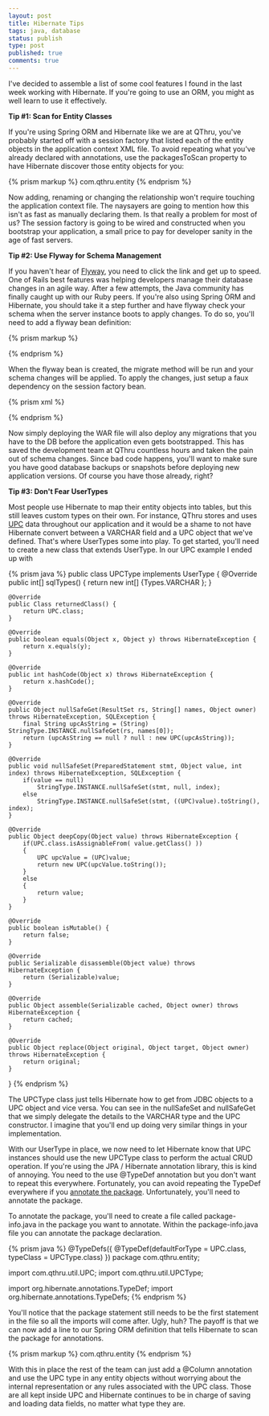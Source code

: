 ```yaml
---
layout: post
title: Hibernate Tips
tags: java, database
status: publish
type: post
published: true
comments: true
---
```

I\'ve decided to assemble a list of some cool features I found in the last week 
working with Hibernate. If you\'re going to use an ORM, you might as well learn to 
use it effectively.

<!--EndExcerpt-->

__Tip #1: Scan for Entity Classes__

If you\'re using Spring ORM and Hibernate like we are at QThru, you\'ve probably 
started off with a session factory that listed each of the entity objects in the 
application context XML file. To avoid repeating what you\'ve already declared with 
annotations, use the packagesToScan property to have Hibernate discover those entity 
objects for you:

{% prism markup %}
<property name="packagesToScan">
    <array>
        <value>com.qthru.entity</value>
    </array>
</property>
{% endprism %}

Now adding, renaming or changing the relationship won\'t require touching the application 
context file. The naysayers are going to mention how this isn\'t as fast as manually 
declaring them. Is that really a problem for most of us? The session factory is going to 
be wired and constructed when you bootstrap your application, a small price to pay for 
developer sanity in the age of fast servers.

__Tip #2: Use Flyway for Schema Management__

If you haven\'t hear of [Flyway][flyway-home], you need to click the link and get up to 
speed. One of Rails best features was helping developers manage their database changes in 
an agile way. After a few attempts, the Java community has finally caught up with our Ruby 
peers. If you\'re also using Spring ORM and Hibernate, you should take it a step further and 
have flyway check your schema when the server instance boots to apply changes. To do so, 
you\'ll need to add a flyway bean definition:

{% prism markup %}
<bean id="dataSource" class="org.springframework.jdbc.datasource.DriverManagerDataSource">
    <!-- your data source definition for your environment -->
</bean>

<bean id="flyway" class="com.googlecode.flyway.core.Flyway" init-method="migrate">
    <property name="dataSource" ref="dataSource"/>
</bean>
{% endprism %}

When the flyway bean is created, the migrate method will be run and your schema changes 
will be applied. To apply the changes, just setup a faux dependency on the session factory 
bean.

{% prism xml %}
<bean id="mySessionFactory" class="org.springframework.orm.hibernate3.annotation.AnnotationSessionFactoryBean" depends-on="flyway">
<!-- rest of session factory definition -->
</bean>
{% endprism %}

Now simply deploying the WAR file will also deploy any migrations that you have to the DB 
before the application even gets bootstrapped. This has saved the development team at QThru 
countless hours and taken the pain out of schema changes. Since bad code happens, you\'ll want 
to make sure you have good database backups or snapshots before deploying new application 
versions. Of course you have those already, right?

__Tip #3: Don\'t Fear UserTypes__

Most people use Hibernate to map their entity objects into tables, but this still leaves custom 
types on their own. For instance, QThru stores and uses [UPC][upc-wikipedia] data throughout our 
application and it would be a shame to not have Hibernate convert between a VARCHAR field and a 
UPC object that we\'ve defined. That\'s where UserTypes some into play. To get started, you\'ll need 
to create a new class that extends UserType. In our UPC example I ended up with

{% prism java %}
public class UPCType implements UserType {
    @Override
    public int[] sqlTypes() {
        return new int[] {Types.VARCHAR };
    }

    @Override
    public Class returnedClass() {
        return UPC.class;
    }

    @Override
    public boolean equals(Object x, Object y) throws HibernateException {
        return x.equals(y);
    }

    @Override
    public int hashCode(Object x) throws HibernateException {
        return x.hashCode();
    }

    @Override
    public Object nullSafeGet(ResultSet rs, String[] names, Object owner) throws HibernateException, SQLException {
        final String upcAsString = (String) StringType.INSTANCE.nullSafeGet(rs, names[0]);
        return (upcAsString == null ? null : new UPC(upcAsString));
    }

    @Override
    public void nullSafeSet(PreparedStatement stmt, Object value, int index) throws HibernateException, SQLException {
        if(value == null)
            StringType.INSTANCE.nullSafeSet(stmt, null, index);
        else
            StringType.INSTANCE.nullSafeSet(stmt, ((UPC)value).toString(), index);
    }

    @Override
    public Object deepCopy(Object value) throws HibernateException {
        if(UPC.class.isAssignableFrom( value.getClass() ))
        {
            UPC upcValue = (UPC)value;
            return new UPC(upcValue.toString());
        }
        else
        {
            return value;
        }
    }

    @Override
    public boolean isMutable() {
        return false;
    }

    @Override
    public Serializable disassemble(Object value) throws HibernateException {
        return (Serializable)value;
    }

    @Override
    public Object assemble(Serializable cached, Object owner) throws HibernateException {
        return cached;
    }

    @Override
    public Object replace(Object original, Object target, Object owner) throws HibernateException {
        return original;
    }
}
{% endprism %}

The UPCType class just tells Hibernate how to get from JDBC objects to a UPC object 
and vice versa. You can see in the nullSafeSet and nullSafeGet that we simply delegate 
the details to the VARCHAR type and the UPC constructor. I imagine that you\'ll end up 
doing very similar things in your implementation. 

With our UserType in place, we now need to let Hibernate know that UPC instances should 
use the new UPCType class to perform the actual CRUD operation. If you\'re using the JPA / Hibernate 
annotation library, this is kind of annoying. You need to the use @TypeDef annotation 
but you don\'t want to repeat this everywhere. Fortunately, you can avoid repeating the 
TypeDef everywhere if you [annotate the package][java-package-annotate]. Unfortunately, 
you\'ll need to annotate the package. 

To annotate the package, you\'ll need to create a file called package-info.java in the 
package you want to annotate. Within the package-info.java file you can annotate the 
package declaration. 

{% prism java %}
@TypeDefs({
    @TypeDef(defaultForType = UPC.class, typeClass = UPCType.class)
})
package com.qthru.entity;

import com.qthru.util.UPC;
import com.qthru.util.UPCType;

import org.hibernate.annotations.TypeDef;
import org.hibernate.annotations.TypeDefs;
{% endprism %}

You\'ll notice that the package statement still needs to be the first statement in the file 
so all the imports will come after. Ugly, huh? The payoff is that we can now add a line to 
our Spring ORM definition that tells Hibernate to scan the package for annotations. 

{% prism markup %}
<property name="annotatedPackages">
    <!-- look for package level annotations -->
    <array>
        <value>com.qthru.entity</value>
    </array>
</property>
{% endprism %}

With this in place the rest of the team can just add a @Column annotation and use the UPC 
type in any entity objects without worrying about the internal representation or any rules 
associated with the UPC class. Those are all kept inside UPC and Hibernate continues to be 
in charge of saving and loading data fields, no matter what type they are. 

[flyway-home]: http://flywaydb.org
[upc-wikipedia]: http://en.wikipedia.org/wiki/Universal_Product_Code
[java-package-annotate]: http://docs.oracle.com/javase/specs/jls/se5.0/html/packages.html#7.4.1.1
